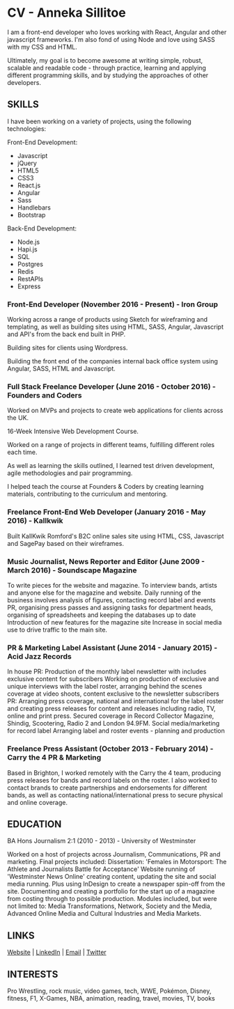 # CV - Anneka Sillitoe

I am a front-end developer who loves working with React, Angular and other javascript frameworks. I'm also fond of using Node and love using SASS with my CSS and HTML.

Ultimately, my goal is to become awesome at writing simple, robust, scalable and readable code - through practice, learning and applying different programming skills, and by studying the approaches of other developers.


## SKILLS

I have been working on a variety of projects, using the following technologies:

Front-End Development:

* Javascript
* jQuery
* HTML5
* CSS3
* React.js
* Angular
* Sass
* Handlebars
* Bootstrap

Back-End Development:

* Node.js
* Hapi.js
* SQL
* Postgres
* Redis
* RestAPIs
* Express

### Front-End Developer (November 2016 - Present) - Iron Group

Working across a range of products using Sketch for wireframing and templating, as well as building sites using HTML, SASS, Angular, Javascript and API's from the back end built in PHP.

Building sites for clients using Wordpress.

Building the front end of the companies internal back office system using Angular, SASS, HTML and Javascript.

### Full Stack Freelance Developer (June 2016 - October 2016) - Founders and Coders

Worked on MVPs and projects to create web applications for clients across the UK.

16-Week Intensive Web Development Course.

Worked on a range of projects in different teams, fulfilling different roles each time.

As well as learning the skills outlined, I learned test driven development, agile methodologies and pair programming.

I helped teach the course at Founders & Coders by creating learning materials, contributing to the curriculum and mentoring.

### Freelance Front-End Web Developer (January 2016 - May 2016) - Kallkwik

Built KallKwik Romford's B2C online sales site using HTML, CSS, Javascript and SagePay based on their wireframes.

### Music Journalist, News Reporter and Editor (June 2009 - March 2016) - Soundscape Magazine

To write pieces for the website and magazine.
To interview bands, artists and anyone else for the magazine and website.
Daily running of the business involves analysis of figures, contacting record label and events PR, organising press passes and assigning tasks for department heads, organising of spreadsheets and keeping the databases up to date
Introduction of new features for the magazine site
Increase in social media use to drive traffic to the main site.

### PR & Marketing Label Assistant (June 2014 - January 2015) - Acid Jazz Records

In house PR: Production of the monthly label newsletter with includes exclusive content for subscribers
Working on production of exclusive and unique interviews with the label roster, arranging behind the scenes coverage at video shoots, content exclusive to the newsletter subscribers
PR: Arranging press coverage, national and international for the label roster and creating press releases for content and releases including radio, TV, online and print press. Secured coverage in Record Collector Magazine, Shindig, Scootering, Radio 2 and London 94.9FM.
Social media/marketing for record label
Arranging label and roster events - planning and production

### Freelance Press Assistant (October 2013 - February 2014) - Carry the 4 PR & Marketing

Based in Brighton, I worked remotely with the Carry the 4 team, producing press releases for bands and record labels on the roster.
I also worked to contact brands to create partnerships and endorsements for different bands, as well as contacting national/international press to secure physical and online coverage. 

## EDUCATION

BA Hons Journalism 2:1 (2010 - 2013) - University of Westminster

Worked on a host of projects across Journalism, Communications, PR and marketing.
Final projects included:
Dissertation: 'Females in Motorsport: The Athlete and Journalists Battle for Acceptance'
Website running of 'Westminster News Online' creating content, updating the site and social media running. Plus using InDesign to create a newspaper spin-off from the site.
Documenting and creating a portfolio for the start up of a magazine from costing through to possible production.
Modules included, but were not limited to: Media Transformations, Network, Society and the Media, Advanced Online Media and Cultural Industries and Media Markets.

## LINKS

[Website](https://annekasillitoe.github.io) | [LinkedIn](https://uk.linkedin.com/in/annekasillitoe) | [Email](mailto:annekasillitoe@gmail.com) | [Twitter](https://twitter.com/annekasillitoe)

## INTERESTS

Pro Wrestling, rock music, video games, tech, WWE, Pokémon, Disney, fitness, F1, X-Games, NBA, animation, reading, travel, movies, TV, books
